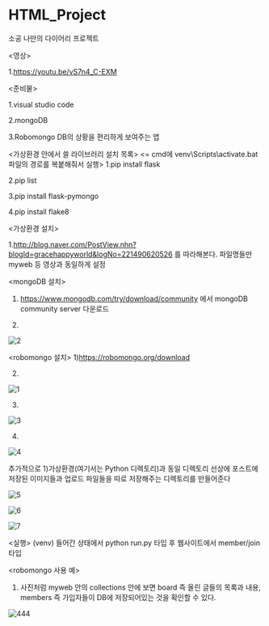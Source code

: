 # HTML_Project
소공 나만의 다이어리 프로젝트


<영상>

1.https://youtu.be/vS7n4_C-EXM


<준비물>

1.visual studio code

2.mongoDB

3.Robomongo    DB의 상황을 편리하게 보여주는 앱

<가상환경 안에서 쓸 라이브러리 설치 목록> <= cmd에 venv\Scripts\activate.bat 파일의 경로를 복붙해줘서 실행>
1.pip install flask

2.pip list

3.pip install flask-pymongo

4.pip install flake8



<가상환경 설치>

1.http://blog.naver.com/PostView.nhn?blogId=gracehappyworld&logNo=221490620526 를 따라해본다. 
파일명들만 myweb 등 영상과 동일하게 설정


<mongoDB 설치>
1) https://www.mongodb.com/try/download/community 에서 mongoDB community server 다운로드

2)

![2](https://user-images.githubusercontent.com/17828537/121804444-6870c300-cc81-11eb-9d81-582c5197bef3.png)


<robomongo 설치>
1)https://robomongo.org/download 

2)
 
![1](https://user-images.githubusercontent.com/17828537/121804438-63137880-cc81-11eb-8992-ad3f5d369d12.png)
 
3)

![3](https://user-images.githubusercontent.com/17828537/121804474-8dfdcc80-cc81-11eb-8ae6-6af41ca5300e.png)

4)

![4](https://user-images.githubusercontent.com/17828537/121804485-9bb35200-cc81-11eb-96d0-2546eb459619.png)



추가적으로
1)가상환경(여기서는 Python 디렉토리)과 동일 디렉토리 선상에 포스트에 저장된 이미지들과 업로드 파일들을 따로 저장해주는 디렉토리를 
만들어준다


![5](https://user-images.githubusercontent.com/17828537/121804529-c9989680-cc81-11eb-8dec-d5595a068c77.png)

![6](https://user-images.githubusercontent.com/17828537/121804531-cac9c380-cc81-11eb-8990-9ab2dfdbabbf.png)

![7](https://user-images.githubusercontent.com/17828537/121804584-0d8b9b80-cc82-11eb-8d52-3dbcb096d976.png)






<실행>
(venv) 들어간 상태에서 python run.py 타입 후 웹사이트에서 member/join 타입



<robomongo 사용 예>

 1) 사진처럼 myweb 안의 collections 안에 보면 board 즉 올린 글들의 목록과 내용, members 즉 가입자들이 DB에 저장되어있는 것을 확인할 수 있다.

![444](https://user-images.githubusercontent.com/17828537/121805344-e1721980-cc85-11eb-8177-f218d4cfd8bf.png)

